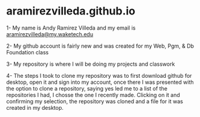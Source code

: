 # aramirezvilleda.github.io

1- My name is Andy Ramirez Villeda and my email is aramirezvilleda@my.waketech.edu

2- My github account is fairly new and was created for my Web, Pgm, & Db Foundation class

3- My repository is where I will be doing my projects and classwork

4- The steps I took to clone my repository was to first download github for desktop, open it and sign into my account, once there I was presented with the option to clone a repository, saying yes led me to a list of the repositories I had, I chosse the one I recently made. Clicking on it and confirming my selection, the repository was cloned and a file for it was created in my desktop.